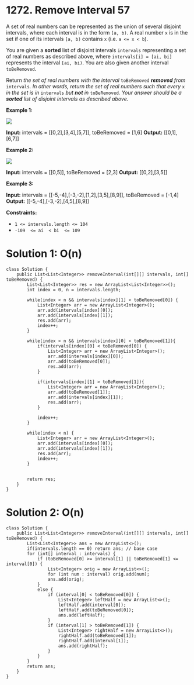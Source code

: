 # 1272. Remove Interval 57
A set of real numbers can be represented as the union of several disjoint intervals, where each interval is in the form  `[a, b)`. A real number  `x`  is in the set if one of its intervals  `[a, b)`  contains  `x`  (i.e.  `a <= x < b`).

You are given a  **sorted**  list of disjoint intervals  `intervals`  representing a set of real numbers as described above, where  `intervals[i] = [ai, bi]`  represents the interval  `[ai, bi)`. You are also given another interval  `toBeRemoved`.

Return  _the set of real numbers with the interval_ `toBeRemoved` _**removed**  from_  `intervals`_. In other words, return the set of real numbers such that every_ `x` _in the set is in_ `intervals` _but  **not**  in_ `toBeRemoved`_. Your answer should be a  **sorted**  list of disjoint intervals as described above._

**Example 1:**

![](https://assets.leetcode.com/uploads/2020/12/24/removeintervalex1.png)

**Input:** intervals = [[0,2],[3,4],[5,7]], toBeRemoved = [1,6]
**Output:** [[0,1],[6,7]]

**Example 2:**

![](https://assets.leetcode.com/uploads/2020/12/24/removeintervalex2.png)

**Input:** intervals = [[0,5]], toBeRemoved = [2,3]
**Output:** [[0,2],[3,5]]

**Example 3:**

**Input:** intervals = [[-5,-4],[-3,-2],[1,2],[3,5],[8,9]], toBeRemoved = [-1,4]
**Output:** [[-5,-4],[-3,-2],[4,5],[8,9]]

**Constraints:**

-   `1 <= intervals.length <= 104`
-   `-109  <= ai  < bi  <= 109`

# Solution 1: O(n)
```
class Solution {
    public List<List<Integer>> removeInterval(int[][] intervals, int[] toBeRemoved) {
        List<List<Integer>> res = new ArrayList<List<Integer>>();
        int index = 0, n = intervals.length;
        
        while(index < n && intervals[index][1] < toBeRemoved[0]) {
            List<Integer> arr = new ArrayList<Integer>();
            arr.add(intervals[index][0]);
            arr.add(intervals[index][1]);
            res.add(arr);
            index++;
        }
        
        while(index < n && intervals[index][0] < toBeRemoved[1]){
            if(intervals[index][0] < toBeRemoved[0]) {
                List<Integer> arr = new ArrayList<Integer>();
                arr.add(intervals[index][0]);
                arr.add(toBeRemoved[0]);
                res.add(arr);
            }
            
            if(intervals[index][1] > toBeRemoved[1]){
                List<Integer> arr = new ArrayList<Integer>();
                arr.add(toBeRemoved[1]);
                arr.add(intervals[index][1]);
                res.add(arr);
            }
            
            index++;
        }
        
        while(index < n) {
            List<Integer> arr = new ArrayList<Integer>();
            arr.add(intervals[index][0]);
            arr.add(intervals[index][1]);
            res.add(arr);
            index++;
        }
        
        
        return res;
    }
}
```

# Solution 2: O(n)
```
class Solution {
    public List<List<Integer>> removeInterval(int[][] intervals, int[] toBeRemoved) {
        List<List<Integer>> ans = new ArrayList<>();
        if(intervals.length == 0) return ans; // base case
        for (int[] interval : intervals) {
            if (toBeRemoved[0] >= interval[1] || toBeRemoved[1] <= interval[0]) {
                List<Integer> orig = new ArrayList<>();
                for (int num : interval) orig.add(num);
                ans.add(orig);
            }
            else {
                if (interval[0] < toBeRemoved[0]) {
                    List<Integer> leftHalf = new ArrayList<>();
                    leftHalf.add(interval[0]);
                    leftHalf.add(toBeRemoved[0]);
                    ans.add(leftHalf);
                }
                if (interval[1] > toBeRemoved[1]) {
                    List<Integer> rightHalf = new ArrayList<>();
                    rightHalf.add(toBeRemoved[1]);
                    rightHalf.add(interval[1]);
                    ans.add(rightHalf);
                }
            }
        }
        return ans;
    }
}
```